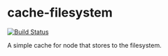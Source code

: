 cache-filesystem
================

[![Build Status](https://travis-ci.org/tleen/cache-filesystem.png?branch=master)](https://travis-ci.org/tleen/cache-filesystem)

A simple cache for node that stores to the filesystem.
